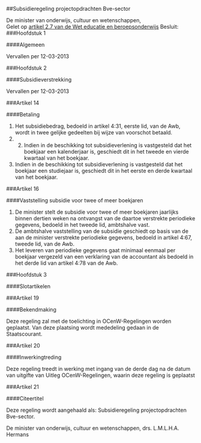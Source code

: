 <meta http-equiv='Content-Type' content='text/html; charset=utf-8' />

##Subsidieregeling projectopdrachten Bve-sector

De minister van onderwijs, cultuur en wetenschappen,  
Gelet op [artikel 2.7 van de Wet educatie en beroepsonderwijs](../../../../../wet/wet/educatie/en/beroepsonderwijs/BWBR0007625/README.md)
Besluit:    
###Hoofdstuk 1 

####Algemeen

Vervallen per 12-03-2013 

###Hoofdstuk 2 

####Subsidieverstrekking

Vervallen per 12-03-2013 

###Artikel 14 

####Betaling

1. Het subsidiebedrag, bedoeld in artikel 4:31, eerste lid, van de Awb, wordt in twee gelijke gedeelten bij wijze van voorschot betaald. 
2. 2. Indien in de beschikking tot subsidieverlening is vastgesteld dat het boekjaar een kalenderjaar is, geschiedt dit in het tweede en vierde kwartaal van het boekjaar. 
3. Indien in de beschikking tot subsidieverlening is vastgesteld dat het boekjaar een studiejaar is, geschiedt dit in het eerste en derde kwartaal van het boekjaar. 

###Artikel 16 

####Vaststelling subsidie voor twee of meer boekjaren

1. De minister stelt de subsidie voor twee of meer boekjaren jaarlijks binnen dertien weken na ontvangst van de daartoe verstrekte periodieke gegevens, bedoeld in het tweede lid, ambtshalve vast. 
2. De ambtshalve vaststelling van de subsidie geschiedt op basis van de aan de minister verstrekte periodieke gegevens, bedoeld in artikel 4:67, tweede lid, van de Awb.
3. Het leveren van periodieke gegevens gaat minimaal eenmaal per boekjaar vergezeld van een verklaring van de accountant als bedoeld in het derde lid van artikel 4:78 van de Awb. 

###Hoofdstuk 3 

####Slotartikelen

###Artikel 19 

####Bekendmaking

Deze regeling zal met de toelichting in OCenW-Regelingen worden geplaatst. Van deze plaatsing wordt mededeling gedaan in de Staatscourant. 

###Artikel 20 

####Inwerkingtreding

Deze regeling treedt in werking met ingang van de derde dag na de datum van uitgifte van Uitleg OCenW-Regelingen, waarin deze regeling is geplaatst 

###Artikel 21 

####Citeertitel

Deze regeling wordt aangehaald als: Subsidieregeling projectopdrachten Bve-sector. 

De 
minister van onderwijs, cultuur en wetenschappen,
drs. L.M.L.H.A.  Hermans    
